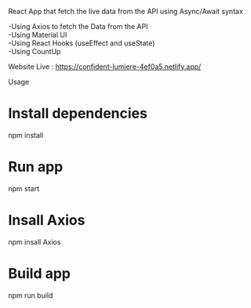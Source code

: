 React App that fetch the live data from the API using Async/Await syntax

-Using Axios to fetch the Data from the API   
  -Using Material UI  
  -Using React Hooks (useEffect and useState)  
  -Using CountUp  

Website Live : https://confident-lumiere-4ef0a5.netlify.app/


Usage
# Install dependencies
npm install
# Run app
npm start
# Insall Axios
npm insall Axios
# Build app
npm run build

